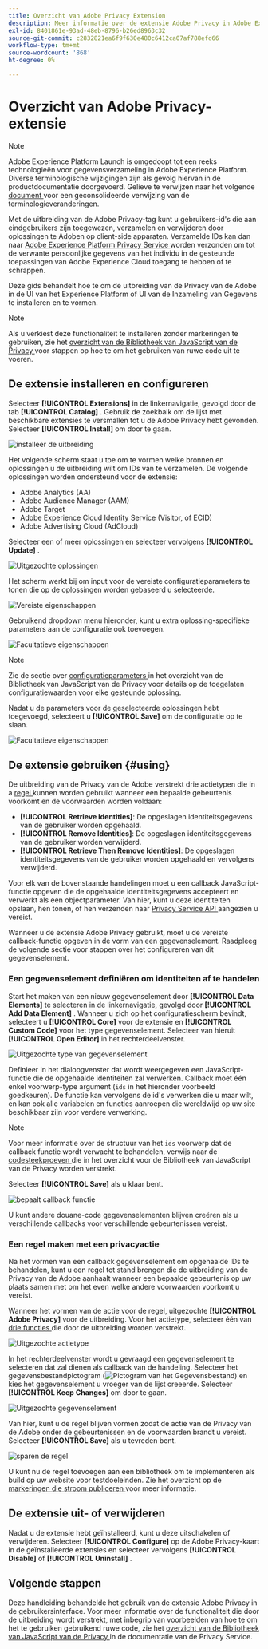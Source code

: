 ```yaml
---
title: Overzicht van Adobe Privacy Extension
description: Meer informatie over de extensie Adobe Privacy in Adobe Experience Platform.
exl-id: 8401861e-93ad-48eb-8796-b26ed8963c32
source-git-commit: c2832821ea6f9f630e480c6412ca07af788efd66
workflow-type: tm+mt
source-wordcount: '868'
ht-degree: 0%

---
```


# Overzicht van Adobe Privacy-extensie

>[!NOTE]
>
>Adobe Experience Platform Launch is omgedoopt tot een reeks technologieën voor gegevensverzameling in Adobe Experience Platform. Diverse terminologische wijzigingen zijn als gevolg hiervan in de productdocumentatie doorgevoerd. Gelieve te verwijzen naar het volgende [ document ](../../../term-updates.md) voor een geconsolideerde verwijzing van de terminologieveranderingen.

Met de uitbreiding van de Adobe Privacy-tag kunt u gebruikers-id&#39;s die aan eindgebruikers zijn toegewezen, verzamelen en verwijderen door oplossingen te Adoben op client-side apparaten. Verzamelde IDs kan dan naar [ Adobe Experience Platform Privacy Service ](../../../../privacy-service/home.md) worden verzonden om tot de verwante persoonlijke gegevens van het individu in de gesteunde toepassingen van Adobe Experience Cloud toegang te hebben of te schrappen.

Deze gids behandelt hoe te om de uitbreiding van de Privacy van de Adobe in de UI van het Experience Platform of UI van de Inzameling van Gegevens te installeren en te vormen.

>[!NOTE]
>
>Als u verkiest deze functionaliteit te installeren zonder markeringen te gebruiken, zie het [ overzicht van de Bibliotheek van JavaScript van de Privacy ](../../../../privacy-service/js-library.md) voor stappen op hoe te om het gebruiken van ruwe code uit te voeren.

## De extensie installeren en configureren

Selecteer **[!UICONTROL Extensions]** in de linkernavigatie, gevolgd door de tab **[!UICONTROL Catalog]** . Gebruik de zoekbalk om de lijst met beschikbare extensies te versmallen tot u de Adobe Privacy hebt gevonden. Selecteer **[!UICONTROL Install]** om door te gaan.

![ installeer de uitbreiding ](../../../images/extensions/client/privacy/install.png)

Het volgende scherm staat u toe om te vormen welke bronnen en oplossingen u de uitbreiding wilt om IDs van te verzamelen. De volgende oplossingen worden ondersteund voor de extensie:

* Adobe Analytics (AA)
* Adobe Audience Manager (AAM)
* Adobe Target
* Adobe Experience Cloud Identity Service (Visitor, of ECID)
* Adobe Advertising Cloud (AdCloud)

Selecteer een of meer oplossingen en selecteer vervolgens **[!UICONTROL Update]** .

![ Uitgezochte oplossingen ](../../../images/extensions/client/privacy/select-solutions.png)

Het scherm werkt bij om input voor de vereiste configuratieparameters te tonen die op de oplossingen worden gebaseerd u selecteerde.

![ Vereiste eigenschappen ](../../../images/extensions/client/privacy/required-properties.png)

Gebruikend dropdown menu hieronder, kunt u extra oplossing-specifieke parameters aan de configuratie ook toevoegen.

![ Facultatieve eigenschappen ](../../../images/extensions/client/privacy/optional-properties.png)

>[!NOTE]
>
>Zie de sectie over [ configuratieparameters ](../../../../privacy-service/js-library.md#config-params) in het overzicht van de Bibliotheek van JavaScript van de Privacy voor details op de toegelaten configuratiewaarden voor elke gesteunde oplossing.

Nadat u de parameters voor de geselecteerde oplossingen hebt toegevoegd, selecteert u **[!UICONTROL Save]** om de configuratie op te slaan.

![ Facultatieve eigenschappen ](../../../images/extensions/client/privacy/save-config.png)

## De extensie gebruiken {#using}

De uitbreiding van de Privacy van de Adobe verstrekt drie actietypen die in a [ regel ](../../../ui/managing-resources/rules.md) kunnen worden gebruikt wanneer een bepaalde gebeurtenis voorkomt en de voorwaarden worden voldaan:

* **[!UICONTROL Retrieve Identities]**: De opgeslagen identiteitsgegevens van de gebruiker worden opgehaald.
* **[!UICONTROL Remove Identities]**: De opgeslagen identiteitsgegevens van de gebruiker worden verwijderd.
* **[!UICONTROL Retrieve Then Remove Identities]**: De opgeslagen identiteitsgegevens van de gebruiker worden opgehaald en vervolgens verwijderd.

Voor elk van de bovenstaande handelingen moet u een callback JavaScript-functie opgeven die de opgehaalde identiteitsgegevens accepteert en verwerkt als een objectparameter. Van hier, kunt u deze identiteiten opslaan, hen tonen, of hen verzenden naar [ Privacy Service API ](../../../../privacy-service/api/overview.md) aangezien u vereist.

Wanneer u de extensie Adobe Privacy gebruikt, moet u de vereiste callback-functie opgeven in de vorm van een gegevenselement. Raadpleeg de volgende sectie voor stappen over het configureren van dit gegevenselement.

### Een gegevenselement definiëren om identiteiten af te handelen

Start het maken van een nieuw gegevenselement door **[!UICONTROL Data Elements]** te selecteren in de linkernavigatie, gevolgd door **[!UICONTROL Add Data Element]** . Wanneer u zich op het configuratiescherm bevindt, selecteert u **[!UICONTROL Core]** voor de extensie en **[!UICONTROL Custom Code]** voor het type gegevenselement. Selecteer van hieruit **[!UICONTROL Open Editor]** in het rechterdeelvenster.

![ Uitgezochte type van gegevenselement ](../../../images/extensions/client/privacy/data-element-type.png)

Definieer in het dialoogvenster dat wordt weergegeven een JavaScript-functie die de opgehaalde identiteiten zal verwerken. Callback moet één enkel voorwerp-type argument (`ids` in het hieronder voorbeeld goedkeuren). De functie kan vervolgens de id&#39;s verwerken die u maar wilt, en kan ook alle variabelen en functies aanroepen die wereldwijd op uw site beschikbaar zijn voor verdere verwerking.

>[!NOTE]
>
>Voor meer informatie over de structuur van het `ids` voorwerp dat de callback functie wordt verwacht te behandelen, verwijs naar de [ codesteekproeven ](../../../../privacy-service/js-library.md#samples) die in het overzicht voor de Bibliotheek van JavaScript van de Privacy worden verstrekt.

Selecteer **[!UICONTROL Save]** als u klaar bent.

![ bepaalt callback functie ](../../../images/extensions/client/privacy/define-custom-code.png)

U kunt andere douane-code gegevenselementen blijven creëren als u verschillende callbacks voor verschillende gebeurtenissen vereist.

### Een regel maken met een privacyactie

Na het vormen van een callback gegevenselement om opgehaalde IDs te behandelen, kunt u een regel tot stand brengen die de uitbreiding van de Privacy van de Adobe aanhaalt wanneer een bepaalde gebeurtenis op uw plaats samen met om het even welke andere voorwaarden voorkomt u vereist.

Wanneer het vormen van de actie voor de regel, uitgezochte **[!UICONTROL Adobe Privacy]** voor de uitbreiding. Voor het actietype, selecteer één van [ drie functies ](#using) die door de uitbreiding worden verstrekt.

![ Uitgezochte actietype ](../../../images/extensions/client/privacy/action-type.png)

In het rechterdeelvenster wordt u gevraagd een gegevenselement te selecteren dat zal dienen als callback van de handeling. Selecteer het gegevensbestandpictogram (![ Pictogram van het Gegevensbestand ](/help/images/icons/database.png)) en kies het gegevenselement u vroeger van de lijst creeerde. Selecteer **[!UICONTROL Keep Changes]** om door te gaan.

![ Uitgezochte gegevenselement ](../../../images/extensions/client/privacy/add-data-element.png)

Van hier, kunt u de regel blijven vormen zodat de actie van de Privacy van de Adobe onder de gebeurtenissen en de voorwaarden brandt u vereist. Selecteer **[!UICONTROL Save]** als u tevreden bent.

![ sparen de regel ](../../../images/extensions/client/privacy/save-rule.png)

U kunt nu de regel toevoegen aan een bibliotheek om te implementeren als build op uw website voor testdoeleinden. Zie het overzicht op de [ markeringen die stroom publiceren ](../../../ui/publishing/overview.md) voor meer informatie.

## De extensie uit- of verwijderen

Nadat u de extensie hebt geïnstalleerd, kunt u deze uitschakelen of verwijderen. Selecteer **[!UICONTROL Configure]** op de Adobe Privacy-kaart in de geïnstalleerde extensies en selecteer vervolgens **[!UICONTROL Disable]** of **[!UICONTROL Uninstall]** .

## Volgende stappen

Deze handleiding behandelde het gebruik van de extensie Adobe Privacy in de gebruikersinterface. Voor meer informatie over de functionaliteit die door de uitbreiding wordt verstrekt, met inbegrip van voorbeelden van hoe te om het te gebruiken gebruikend ruwe code, zie het [ overzicht van de Bibliotheek van JavaScript van de Privacy ](../../../../privacy-service/js-library.md) in de documentatie van de Privacy Service.
